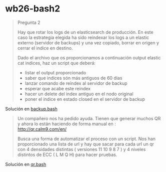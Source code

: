 # wb26-bash2

> Pregunta 2
> 
> Hay que rotar los logs de un elasticsearch de producción. En este caso la estrategia elegida ha sido reindexar los logs a un elastic externo (servidor de backups) y una vez copiado, borrar en origen y cerrar el indice en destino.
> 
> Dado el archivo que os proporcionamos a continuación output elastic cat indices, haz un script que deberá:
> 
> - listar el output proporcionado
> - saber que indices són más antiguos de 60 dias
> - lanzar comando de reindex al servidor de backup
> - esperar que acabe este reindex
> - hacer un delete del index antiguo en el nodo original
> - poner el indice en estado closed en el servidor de backup

Solución en [backup.bash](https://github.com/Assembler-school-2021/wb26-bash2/blob/main/backup.bash)

> Un compañero nos ha pedido ayuda. Tienen que generar muchos QR y ahora lo están haciendo de forma manual en : http://qr.calm9.com/en/
> 
> Busca una forma de automatizar el proceso con un script. Nos han proporcionado una lista de url y hay que sacar para cada url un qr con 4 densidades distintas ( versiones 11 10 9 8 7 ) y 4 niveles distintos de ECC ( L M Q H) para hacer pruebas.

Solución en [qr.bash](https://github.com/Assembler-school-2021/wb26-bash2/blob/main/qr.bash)
